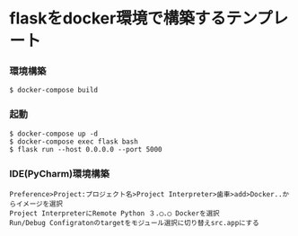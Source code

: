 # flaskをdocker環境で構築するテンプレート

### 環境構築
```
$ docker-compose build
```

### 起動
```
$ docker-compose up -d
$ docker-compose exec flask bash
$ flask run --host 0.0.0.0 --port 5000
```

### IDE(PyCharm)環境構築
```
Preference>Project:プロジェクト名>Project Interpreter>歯車>add>Docker..からイメージを選択
Project InterpreterにRemote Python ３.◯.◯ Dockerを選択
Run/Debug Configratonのtargetをモジュール選択に切り替えsrc.appにする
```
